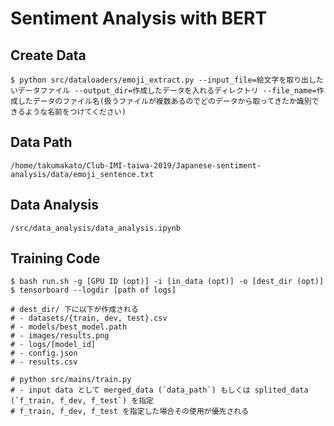 # Sentiment Analysis with BERT

## Create Data
```
$ python src/dataloaders/emoji_extract.py --input_file=絵文字を取り出したいデータファイル --output_dir=作成したデータを入れるディレクトリ --file_name=作成したデータのファイル名(扱うファイルが複数あるのでどのデータから取ってきたか識別できるような名前をつけてください)
```

## Data Path
```
/home/takumakato/Club-IMI-taiwa-2019/Japanese-sentiment-analysis/data/emoji_sentence.txt
```

## Data Analysis
```
/src/data_analysis/data_analysis.ipynb
```

## Training Code
``` running code
$ bash run.sh -g [GPU ID (opt)] -i [in_data (opt)] -o [dest_dir (opt)]
$ tensorboard --logdir [path of logs]

# dest_dir/ 下に以下が作成される
# - datasets/{train, dev, test}.csv
# - models/best_model.path
# - images/results.png
# - logs/[model_id]
# - config.json
# - results.csv

# python src/mains/train.py
# - input data として merged_data (`data_path`) もしくは splited_data (`f_train, f_dev, f_test`) を指定
# f_train, f_dev, f_test を指定した場合その使用が優先される
```

